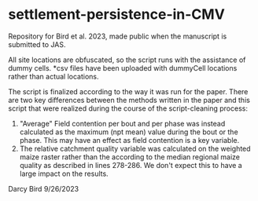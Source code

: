 # settlement-persistence-in-CMV
Repository for Bird et al. 2023, made public when the manuscript is submitted to JAS.


All site locations are obfuscated, so the script runs with the assistance of dummy cells. *csv files have been uploaded with dummyCell locations rather than actual locations.

The script is finalized according to the way it was run for the paper. There are two key differences between the methods written in the paper and this script that were realized during the course of the script-cleaning process:
1. "Average" Field contention per bout and per phase was instead calculated as the maximum (npt mean) value during the bout or the phase. This may have an effect as field contention is a key variable.
2.  The relative catchment quality variable was calculated on the weighted maize raster rather than the according to the median regional maize quality as described in lines 278-286. We don't expect this to have a large impact on the results.


Darcy Bird 9/26/2023
